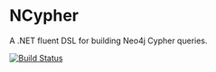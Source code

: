 # NCypher
A .NET fluent DSL for building Neo4j Cypher queries.

[![Build Status](https://travis-ci.org/antplant/ncypher.svg?branch=master)](https://travis-ci.org/antplant/ncypher)
